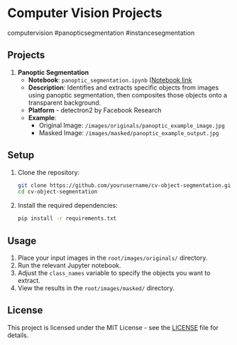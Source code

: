 # Computer Vision Projects

computervision #panopticsegmentation #instancesegmentation

## Projects

1. **Panoptic Segmentation**
   - **Notebook**: `panoptic_segmentation.ipynb` ([Notebook link](panoptic_segmentation.ipynb)
   - **Description**: Identifies and extracts specific objects from images using panoptic segmentation, then composites those objects onto a transparent background.
   - **Platform** - detectron2 by Facebook Research
   - **Example**:
     - Original Image: `/images/originals/panoptic_example_image.jpg`
     - Masked Image: `/images/masked/panoptic_example_output.jpg`

  
## Setup

1. Clone the repository:
   ```bash
   git clone https://github.com/yourusername/cv-object-segmentation.git
   cd cv-object-segmentation

2. Install the required dependencies:
   ```bash
   pip install -r requirements.txt

## Usage

1. Place your input images in the `root/images/originals/` directory.
2. Run the relevant Jupyter notebook.
3. Adjust the `class_names` variable to specify the objects you want to extract.
4. View the results in the `root/images/masked/` directory.

## License

This project is licensed under the MIT License - see the [LICENSE](license.md) file for details.
